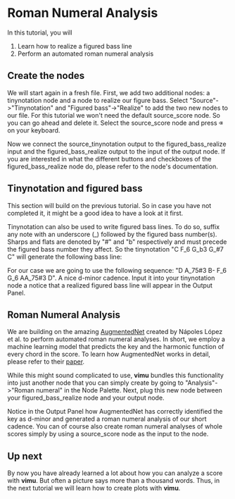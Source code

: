# Roman Numeral Analysis

In this tutorial, you will 
1. Learn how to realize a figured bass line
2. Perform an automated roman numeral analysis

## Create the nodes

<framed-gif path="/gifs/rn_analysis.gif"></framed-gif>

We will start again in a fresh file. First, we add two additional nodes: a tinynotation node and a node to realize our figure bass. Select "Source"->"Tinynotation" and "Figured bass"->"Realize" to add the two new nodes to our file. For this tutorial we won't need the default source_score node. So you can go ahead and delete it. Select the source_score node and press <kbd class="keyboard-key nowrap">⌫</kbd> on your keyboard. 

Now we connect the source_tinynotation output to the figured_bass_realize input and the figured_bass_realize output to the input of the output node. If you are interested in what the different buttons and checkboxes of the figured_bass_realize node do, please refer to the <nuxt-link to="/docs/nodes/figured-bass-realize">node's documentation</nuxt-link>.


## Tinynotation and figured bass
This section will build on the <nuxt-link to="/docs/tutorials/search-melody#add-a-tinynotation-node">previous tutorial</nuxt-link>. So in case you have not completed it, it might be a good idea to have a look at it first. 

Tinynotation can also be used to write figured bass lines. To do so, suffix any note with an underscore (\_) followed by the figured bass number(s). Sharps and flats are denoted by "#" and "b" respectively and must precede the figured bass number they affect. So the tinynotation "C F_6 G_b3 G_#7 C" will generate the following bass line:

<framed-gif path="/imgs/tinynotation_fb.png"></framed-gif>

For our case we are going to use the following sequence: "D A_75#3 B- F_6 G_6 AA_75#3 D". A nice d-minor cadence. Input it into your tinynotation node a notice that a realized figured bass line will appear in the Output Panel.

## Roman Numeral Analysis

<framed-gif path="/gifs/rn_analysis_create_rn.gif"></framed-gif>

We are building on the amazing <a href="https://github.com/napulen/AugmentedNet">AugmentedNet</a> created by Nápoles López et al. to perform automated roman numeral analyses. In short, we employ a machine learning model that predicts the key and the harmonic function of every chord in the score. To learn how AugmentedNet works in detail, please refer to their <a href="https://archives.ismir.net/ismir2021/paper/000050.pdf">paper</a>.

While this might sound complicated to use, **vimu** bundles this functionality into just another node that you can simply create by going to "Analysis"->"Roman numeral" in the Node Palette. Next, plug this new node between your figured_bass_realize node and your output node.

Notice in the Output Panel how AugmentedNet has correctly identified the key as d-minor and generated a roman numeral analysis of our short cadence. You can of course also create roman numeral analyses of whole scores simply by using a source_score node as the input to the node.

## Up next

By now you have already learned a lot about how you can analyze a score with **vimu**. But often a picture says more than a thousand words. Thus, in the next tutorial we will learn how to create plots with **vimu**.
